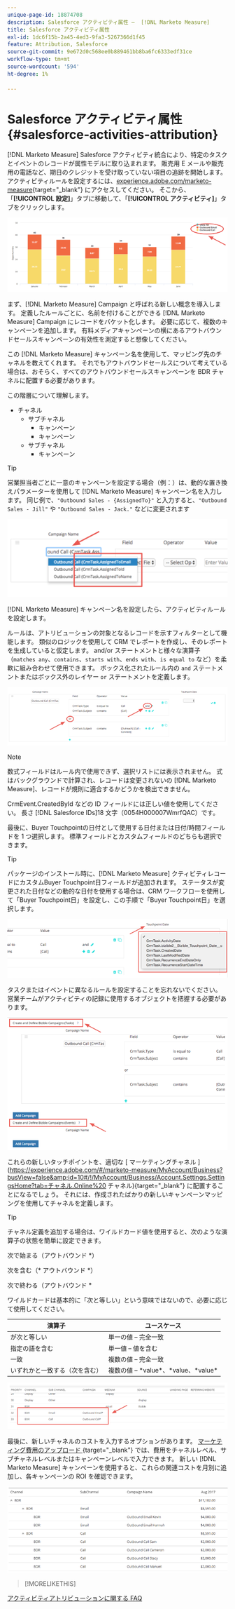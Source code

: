 ```yaml
---
unique-page-id: 18874708
description: Salesforce アクティビティ属性 –  [!DNL Marketo Measure]
title: Salesforce アクティビティ属性
exl-id: 1dc6f15b-2a45-4ed3-9fa3-5267366d1f45
feature: Attribution, Salesforce
source-git-commit: 9e672d0c568ee0b889461bb8ba6fc6333edf31ce
workflow-type: tm+mt
source-wordcount: '594'
ht-degree: 1%

---
```


# Salesforce アクティビティ属性 {#salesforce-activities-attribution}

[!DNL Marketo Measure] Salesforce アクティビティ統合により、特定のタスクとイベントのレコードが属性モデルに取り込まれます。 販売用 E メールや販売用の電話など、期日のクレジットを受け取っていない項目の追跡を開始します。 アクティビティルールを設定するには、[experience.adobe.com/marketo-measure](https://experience.adobe.com/marketo-measure?lang=ja){target="_blank"} にアクセスしてください。 そこから、「**[!UICONTROL 設定]**」タブに移動して、「**[!UICONTROL アクティビティ]**」タブをクリックします。

![](assets/1.png)

まず、[!DNL Marketo Measure] Campaign と呼ばれる新しい概念を導入します。 定義したルールごとに、名前を付けることができる [!DNL Marketo Measure] Campaign にレコードをバケット化します。 必要に応じて、複数のキャンペーンを追加します。 有料メディアキャンペーンの横にあるアウトバウンドセールスキャンペーンの有効性を測定すると想像してください。

この [!DNL Marketo Measure] キャンペーン名を使用して、マッピング先のチャネルを教えてくれます。 それでもアウトバウンドセールスについて考えている場合は、おそらく、すべてのアウトバウンドセールスキャンペーンを BDR チャネルに配置する必要があります。

この階層について理解します。

* チャネル
   * サブチャネル
      * キャンペーン
      * キャンペーン
   * サブチャネル
      * キャンペーン

>[!TIP]
>
>営業担当者ごとに一意のキャンペーンを設定する場合（例：）は、動的な置き換えパラメーターを使用して [!DNL Marketo Measure] キャンペーン名を入力します。 同じ例で、`"Outbound Sales - {AssignedTo}"` と入力すると、`"Outbound Sales - Jill"` や `"Outbound Sales - Jack."` などに変更されます

![](assets/2.png)

[!DNL Marketo Measure] キャンペーン名を設定したら、アクティビティルールを設定します。

ルールは、アトリビューションの対象となるレコードを示すフィルターとして機能します。 類似のロジックを使用して CRM でレポートを作成し、そのレポートを生成していると仮定します。 and/or ステートメントと様々な演算子（`matches any`、`contains`、`starts with`、`ends with`、`is equal to` など）を柔軟に組み合わせて使用できます。 ボックス化されたルール内の `and` ステートメントまたはボックス外のレイヤー `or` ステートメントを定義します。

![](assets/3.png)

>[!NOTE]
>
>数式フィールドはルール内で使用できず、選択リストには表示されません。 式はバックグラウンドで計算され、レコードは変更されないの [!DNL Marketo Measure]、レコードが規則に適合するかどうかを検出できません。
>
>CrmEvent.CreatedById などの ID フィールドには正しい値を使用してください。 長さ [!DNL Salesforce IDs]18 文字（0054H000007WmrfQAC）です。

最後に、Buyer Touchpointの日付として使用する日付または日付/時間フィールドを 1 つ選択します。 標準フィールドとカスタムフィールドのどちらも選択できます。

>[!TIP]
>
>パッケージのインストール時に、[!DNL Marketo Measure] クティビティレコードにカスタムBuyer Touchpoint日フィールドが追加されます。 ステータスが変更された日付などの動的な日付を使用する場合は、CRM ワークフローを使用して「Buyer Touchpoint日」を設定し、この手順で「Buyer Touchpoint日」を選択します。

![](assets/4.png)

タスクまたはイベントに異なるルールを設定することを忘れないでください。 営業チームがアクティビティの記録に使用するオブジェクトを把握する必要があります。

![](assets/5.png)

これらの新しいタッチポイントを、適切な [ マーケティングチャネル ](https://experience.adobe.com/#/marketo-measure/MyAccount/Business?busView=false&amp;id=10#/!/MyAccount/Business/Account.Settings.SettingsHome?tab=チャネル.Online%20 チャネル){target="_blank"} に配置することになるでしょう。 それには、作成されたばかりの新しいキャンペーンマッピングを使用してチャネルを定義します。

>[!TIP]
>
>チャネル定義を追加する場合は、ワイルドカード値を使用すると、次のような演算子の状態を簡単に設定できます。
>
>次で始まる（アウトバウンド &#42;）
>
次を含む（&#42; アウトバウンド &#42;）
>
次で終わる（アウトバウンド &#42;
>
ワイルドカードは基本的に「次と等しい」という意味ではないので、必要に応じて使用してください。

| **演算子** | **ユースケース** |
|---|---|
| が次と等しい | 単一の値 – 完全一致 |
| 指定の語を含む | 単一値 – 値を含む |
| 一致 | 複数の値 – 完全一致 |
| いずれかと一致する（次を含む） | 複数の値 – &#42;value&#42;、&#42;value、&#42;value&#42; |

![](assets/6.png)

最後に、新しいチャネルのコストを入力するオプションがあります。 [ マーケティング費用のアップロード ](https://experience.adobe.com/#/marketo-measure/MyAccount/Business?busView=false&amp;id=10#/!/MyAccount/Business/Account.Settings.SettingsHome?tab=Reporting.Marketing%20Spend){target="_blank"} では、費用をチャネルレベル、サブチャネルレベルまたはキャンペーンレベルで入力できます。 新しい [!DNL Marketo Measure] キャンペーンを使用すると、これらの関連コストを月別に追加し、各キャンペーンの ROI を確認できます。

![](assets/7.png)

>[!MORELIKETHIS]
>
[ アクティビティアトリビューションに関する FAQ](/help/advanced-marketo-measure-features/activities-attribution/activities-attribution-faq.md)
